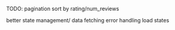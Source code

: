 TODO:
pagination
sort by rating/num_reviews

better state management/ data fetching
error handling
load states
